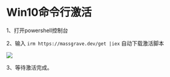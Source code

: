 # Win10命令行激活

1、打开powershell控制台

2、输入 `irm https://massgrave.dev/get |iex` 自动下载激活脚本

![](https://s2.loli.net/2024/07/04/s9ka7ghPjEIKm6i.png)

3、等待激活完成。